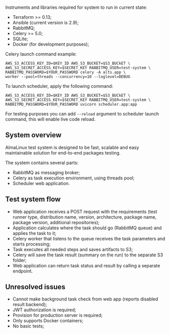 Instruments and libraries required for system to run in current state:

- Terraform >= 0.13;
- Ansible (current version is 2.9);
- RabbitMQ;
- Celery >= 5.0;
- SQLite;
- Docker (for development purposes);

Celery launch command example:
```shell
AWS_S3_ACCESS_KEY_ID=$KEY_ID AWS_S3_BUCKET=$S3_BUCkET \
AWS_S3_SECRET_ACCESS_KEY=$SECRET_KEY RABBITMQ_USER=test-system \
RABBITMQ_PASSWORD=$YOUR_PASSWORD celery -A alts.app \
worker --pool=threads --concurrency=10 --loglevel=DEBUG
```

To launch scheduler, apply the following command:
```shell
AWS_S3_ACCESS_KEY_ID=$KEY_ID AWS_S3_BUCKET=$S3_BUCkET \
AWS_S3_SECRET_ACCESS_KEY=$SECRET_KEY RABBITMQ_USER=test-system \
RABBITMQ_PASSWORD=$YOUR_PASSWORD uvicorn scheduler.app:app
```

For testing purposes you can add `--reload` argument to scheduler launch 
command, this will enable live code reload.

System overview
--
AlmaLinux test system is designed to be fast, scalable and easy maintainable solution
for end-to-end packages testing.

The system contains several parts:

- RabbitMQ as messaging broker;
- Celery as task execution environment, using threads pool;
- Scheduler web application.

Test system flow
--

- Web application receives a POST request with the requirements 
  (test runner type, distribution name, version, architecture, 
  package name, package version, additional repositories);
- Application calculates where the task should go (RabbitMQ queue) 
  and applies the task to it;
- Celery worker that listens to the queue receives the task parameters 
  and starts processing;
- Task executes all needed steps and saves artifacts to S3;
- Celery will save the task result (summary on the run) to the separate S3 folder;
- Web application can return task status and result by calling a separate endpoint.

Unresolved issues
--
- Cannot make background task check from web app (reports disabled result backend);
- JWT authorization is required;
- Provision for production server is required;
- Only supports Docker containers;
- No basic tests;
